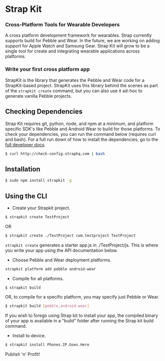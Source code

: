# Strap Kit

### Cross-Platform Tools for Wearable Developers

A cross platform development framework for wearables.  Strap currently supports build for Pebble and Wear.  In the future, we are working on adding support for Apple Watch and Samsung Gear.  Strap Kit will grow to be a single tool for create and integrating wearable applications across platforms.

### Write your first cross platform app

StrapKit is the library that generates the Pebble and Wear code for a StrapKit-based project. StrapKit uses this library behind the scenes as part of the `strapkit create` command, but you can also use it ad-hoc to generate vanilla Pebble projects.

## Checking Dependencies

Strap Kit requires git, python, node, and npm at a minimum, and platform specific SDK's like Pebble and Android Wear to build for those platforms. To check your dependencies, you can run the command below (requires curl and bash). For a full run down of how to install the dependencies, go to the <a href="https://docs.straphq.com" target="_blank">full developer docs</a>.

```bash
$ curl http://check-config.straphq.com | bash
```

## Installation

```bash
$ sudo npm install strapkit -g
```

## Using the CLI

* Create your Strapkit project.
```bash
$ strapkit create TestProject
```
OR
```bash
$ strapkit create ./TestProject com.testproject TestProject
```

```strapkit create``` generates a starter app.js in ./TestProject/js. This is where you write your app using the API documentation below.

* Choose Pebble and Wear deployment platforms.
```bash
strapkit platform add pebble android-wear
```

* Compile for all platforms.
```bash
$ strapkit build
```
OR, to compile for a specific platform, you may specify just Pebble or Wear.
```bash
$ strapkit build [pebble,android-wear]
```
If you wish to forego using Strap kit to install your app, the compiled binary of your app is available in a "build" folder after running the Strap kit build command.

* Install to device.
```bash
$ strapkit install Phones.IP.Goes.Here
```
Publish 'n' Profit!